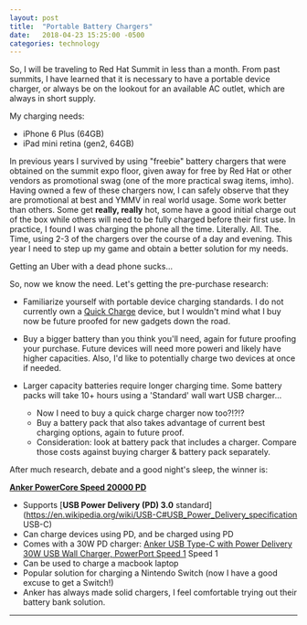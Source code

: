 ```yaml
---
layout: post
title:  "Portable Battery Chargers"
date:   2018-04-23 15:25:00 -0500
categories: technology
---
```

So, I will be traveling to Red Hat Summit in less than a month. From past summits, I have learned that it is necessary to have a portable device charger, or always be on the lookout for an available AC outlet, which are always in short supply.

My charging needs:
- iPhone 6 Plus (64GB)
- iPad mini retina (gen2, 64GB)

In previous years I survived by using "freebie" battery chargers that were obtained on the summit expo floor, given away for free by Red Hat or other vendors as promotional swag (one of the more practical swag items, imho). Having owned a few of these chargers now, I can safely observe that they are promotional at best and YMMV in real world usage. Some work better than others. Some get **really, really** hot, some have a good initial charge out of the box while others will need to be fully charged before their first use. In practice, I found I was charging the phone all the time. Literally. All. The. Time, using 2-3 of the chargers over the course of a day and evening. This year I need to step up my game and obtain a better solution for my needs.

Getting an Uber with a dead phone sucks...

So, now we know the need. Let's getting the pre-purchase research:

- Familiarize yourself with portable device charging standards. I do not currently own a [Quick Charge](https://en.wikipedia.org/wiki/Quick_Charge) device, but I wouldn't mind what I buy now be future proofed for new gadgets down the road.

- Buy a bigger battery than you think you'll need, again for future proofing your purchase. Future devices will need more poweri and likely have higher capacities. Also, I'd like to potentially charge two devices at once if needed.

- Larger capacity batteries require longer charging time. Some battery packs will take 10+ hours using a 'Standard' wall wart USB charger...
  - Now I need to buy a quick charge charger now too?!?!?
  - Buy a battery pack that also takes advantage of current best charging options, again to future proof.
  - Consideration:  look at battery pack that includes a charger. Compare those costs against buying charger & battery pack separately.

After much research, debate and a good night's sleep, the winner is:

[**Anker PowerCore Speed 20000 PD**](http://a.co/51xYjP1)
 - Supports [**USB Power Delivery (PD) 3.0** standard](https://en.wikipedia.org/wiki/USB-C#USB_Power_Delivery_specification USB-C)
 - Can charge devices using PD, and be charged using PD
 - Comes with a 30W PD charger: [Anker USB Type-C with Power Delivery 30W USB Wall Charger, PowerPort Speed 1](http://a.co/42QTpA9)
 Speed 1
 - Can be used to charge a macbook laptop
 - Popular solution for charging a Nintendo Switch (now I have a good excuse to get a Switch!)
 - Anker has always made solid chargers, I feel comfortable trying out their battery bank solution.

---
